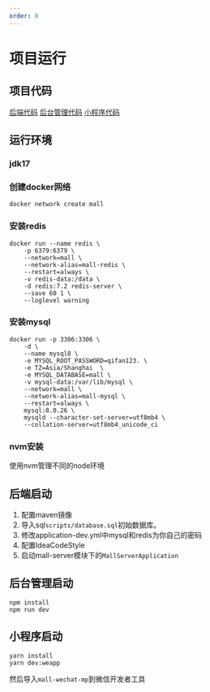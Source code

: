 ```yaml
---
order: 0
---
```


# 项目运行

## 项目代码

[后端代码](https://github.com/qifan777/mall-backend)
[后台管理代码](https://github.com/qifan777/mall-admin)
[小程序代码](https://github.com/qifan777/mall-wechat-mp)

## 运行环境

### jdk17

### 创建docker网络

```shell
docker network create mall
```

### 安装redis

```shell
docker run --name redis \
    -p 6379:6379 \
    --network=mall \
    --network-alias=mall-redis \
    --restart=always \
    -v redis-data:/data \
    -d redis:7.2 redis-server \
    --save 60 1 \
    --loglevel warning
```

### 安装mysql

```shell
docker run -p 3306:3306 \
    -d \
    --name mysql8 \
    -e MYSQL_ROOT_PASSWORD=qifan123. \
    -e TZ=Asia/Shanghai  \
    -e MYSQL_DATABASE=mall \
    -v mysql-data:/var/lib/mysql \
    --network=mall \
    --network-alias=mall-mysql \
    --restart=always \
    mysql:8.0.26 \
    mysqld --character-set-server=utf8mb4 \
    --collation-server=utf8mb4_unicode_ci  
```

### nvm安装

使用nvm管理不同的node环境

## 后端启动

1. 配置maven镜像
2. 导入sql`scripts/database.sql`初始数据库。
3. 修改application-dev.yml中mysql和redis为你自己的密码
4. 配置IdeaCodeStyle
5. 启动mall-server模块下的`MallServerApplication`

## 后台管理启动

```shell
npm install
npm run dev
```

## 小程序启动

```shell
yarn install
yarn dev:weapp
```

然后导入`mall-wechat-mp`到微信开发者工具
